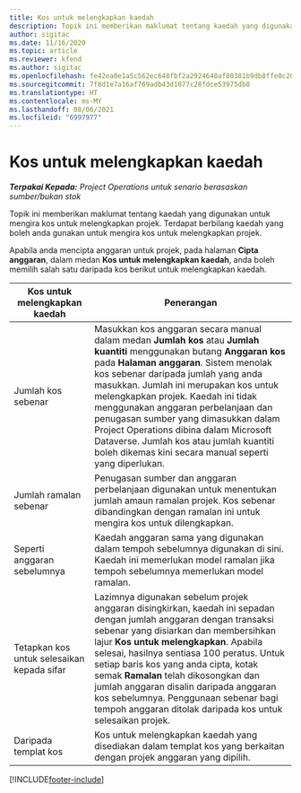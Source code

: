 ```yaml
---
title: Kos untuk melengkapkan kaedah
description: Topik ini memberikan maklumat tentang kaedah yang digunakan untuk mengira kos untuk melengkapkan projek.
author: sigitac
ms.date: 11/16/2020
ms.topic: article
ms.reviewer: kfend
ms.author: sigitac
ms.openlocfilehash: fe42ea0e1a5c562ec648fbf2a2924648af80381b9db8ffe0c209cb5247bb2ba2
ms.sourcegitcommit: 7f8d1e7a16af769adb43d1877c28fdce53975db8
ms.translationtype: HT
ms.contentlocale: ms-MY
ms.lasthandoff: 08/06/2021
ms.locfileid: "6997977"
---
```

# <a name="cost-to-complete-methods"></a>Kos untuk melengkapkan kaedah

_**Terpakai Kepada:** Project Operations untuk senario berasaskan sumber/bukan stok_

Topik ini memberikan maklumat tentang kaedah yang digunakan untuk mengira kos untuk melengkapkan projek. Terdapat berbilang kaedah yang boleh anda gunakan untuk mengira kos untuk melengkapkan projek. 

Apabila anda mencipta anggaran untuk projek, pada halaman **Cipta anggaran**, dalam medan **Kos untuk melengkapkan kaedah**, anda boleh memilih salah satu daripada kos berikut untuk melengkapkan kaedah.

| Kos untuk melengkapkan kaedah    | Penerangan                                                                                                                                                                                                                                                                                                                                                                                                                                                                                        |
|------------------------------|----------------------------------------------------------------------------------------------------------------------------------------------------------------------------------------------------------------------------------------------------------------------------------------------------------------------------------------------------------------------------------------------------------------------------------------------------------------------------------------------------|
| Jumlah kos sebenar            | Masukkan kos anggaran secara manual dalam medan **Jumlah kos** atau **Jumlah kuantiti** menggunakan butang **Anggaran kos** pada **Halaman anggaran**. Sistem menolak kos sebenar daripada jumlah yang anda masukkan. Jumlah ini merupakan kos untuk melengkapkan projek. Kaedah ini tidak menggunakan anggaran perbelanjaan dan penugasan sumber yang dimasukkan dalam Project Operations dibina dalam Microsoft Dataverse. Jumlah kos atau jumlah kuantiti boleh dikemas kini secara manual seperti yang diperlukan.  |
| Jumlah ramalan sebenar        | Penugasan sumber dan anggaran perbelanjaan digunakan untuk menentukan jumlah amaun ramalan projek. Kos sebenar dibandingkan dengan ramalan ini untuk mengira kos untuk dilengkapkan.                                                                                                                                                                                                                                                                          |
| Seperti anggaran sebelumnya         | Kaedah anggaran sama yang digunakan dalam tempoh sebelumnya digunakan di sini. Kaedah ini memerlukan model ramalan jika tempoh sebelumnya memerlukan model ramalan.                                                                                                                                                                                                                                                                                                                           |
| Tetapkan kos untuk selesaikan kepada sifar | Lazimnya digunakan sebelum projek anggaran disingkirkan, kaedah ini sepadan dengan jumlah anggaran dengan transaksi sebenar yang disiarkan dan membersihkan lajur **Kos untuk melengkapkan**. Apabila selesai, hasilnya sentiasa 100 peratus. Untuk setiap baris kos yang anda cipta, kotak semak **Ramalan** telah dikosongkan dan jumlah anggaran disalin daripada anggaran kos sebelumnya. Penggunaan sebenar bagi tempoh anggaran ditolak daripada kos untuk selesaikan projek.              |
| Daripada templat kos           | Kos untuk melengkapkan kaedah yang disediakan dalam templat kos yang berkaitan dengan projek anggaran yang dipilih.                                                                                                                                                                                                                                                                                                                                                                          |


[!INCLUDE[footer-include](../includes/footer-banner.md)]